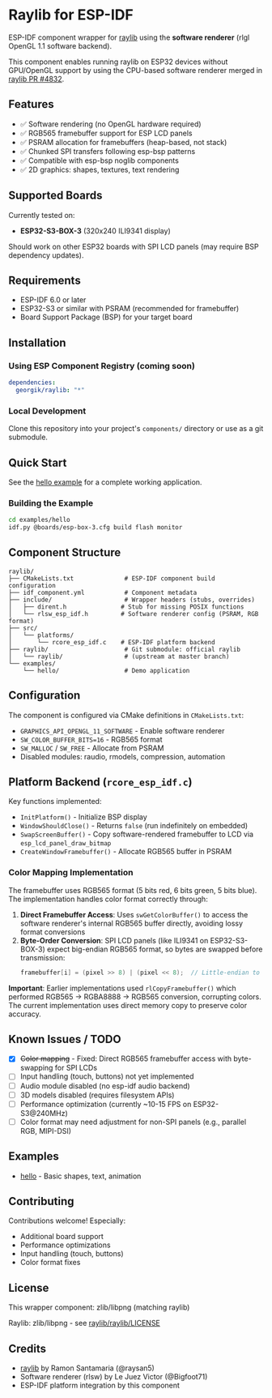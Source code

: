 # Raylib for ESP-IDF

ESP-IDF component wrapper for [raylib](https://www.raylib.com/) using the **software renderer** (rlgl OpenGL 1.1 software backend).

This component enables running raylib on ESP32 devices without GPU/OpenGL support by using the CPU-based software renderer merged in [raylib PR #4832](https://github.com/raysan5/raylib/pull/4832).

## Features

- ✅ Software rendering (no OpenGL hardware required)
- ✅ RGB565 framebuffer support for ESP LCD panels
- ✅ PSRAM allocation for framebuffers (heap-based, not stack)
- ✅ Chunked SPI transfers following esp-bsp patterns
- ✅ Compatible with esp-bsp noglib components
- ✅ 2D graphics: shapes, textures, text rendering

## Supported Boards

Currently tested on:
- **ESP32-S3-BOX-3** (320x240 ILI9341 display)

Should work on other ESP32 boards with SPI LCD panels (may require BSP dependency updates).

## Requirements

- ESP-IDF 6.0 or later
- ESP32-S3 or similar with PSRAM (recommended for framebuffer)
- Board Support Package (BSP) for your target board

## Installation

### Using ESP Component Registry (coming soon)
```yaml
dependencies:
  georgik/raylib: "*"
```

### Local Development
Clone this repository into your project's `components/` directory or use as a git submodule.

## Quick Start

See the [hello example](examples/hello/README.md) for a complete working application.

### Building the Example

```bash
cd examples/hello
idf.py @boards/esp-box-3.cfg build flash monitor
```

## Component Structure

```
raylib/
├── CMakeLists.txt              # ESP-IDF component build configuration
├── idf_component.yml           # Component metadata
├── include/                    # Wrapper headers (stubs, overrides)
│   ├── dirent.h               # Stub for missing POSIX functions
│   └── rlsw_esp_idf.h         # Software renderer config (PSRAM, RGB format)
├── src/
│   └── platforms/
│       └── rcore_esp_idf.c    # ESP-IDF platform backend
├── raylib/                     # Git submodule: official raylib
│   └── raylib/                 # (upstream at master branch)
└── examples/
    └── hello/                  # Demo application
```

## Configuration

The component is configured via CMake definitions in `CMakeLists.txt`:

- `GRAPHICS_API_OPENGL_11_SOFTWARE` - Enable software renderer
- `SW_COLOR_BUFFER_BITS=16` - RGB565 format
- `SW_MALLOC` / `SW_FREE` - Allocate from PSRAM
- Disabled modules: raudio, rmodels, compression, automation

## Platform Backend (`rcore_esp_idf.c`)

Key functions implemented:
- `InitPlatform()` - Initialize BSP display
- `WindowShouldClose()` - Returns `false` (run indefinitely on embedded)
- `SwapScreenBuffer()` - Copy software-rendered framebuffer to LCD via `esp_lcd_panel_draw_bitmap`
- `CreateWindowFramebuffer()` - Allocate RGB565 buffer in PSRAM

### Color Mapping Implementation

The framebuffer uses RGB565 format (5 bits red, 6 bits green, 5 bits blue). The implementation handles color format correctly through:

1. **Direct Framebuffer Access**: Uses `swGetColorBuffer()` to access the software renderer's internal RGB565 buffer directly, avoiding lossy format conversions
2. **Byte-Order Conversion**: SPI LCD panels (like ILI9341 on ESP32-S3-BOX-3) expect big-endian RGB565 format, so bytes are swapped before transmission:
   ```c
   framebuffer[i] = (pixel >> 8) | (pixel << 8);  // Little-endian to big-endian
   ```

**Important**: Earlier implementations used `rlCopyFramebuffer()` which performed RGB565 → RGBA8888 → RGB565 conversion, corrupting colors. The current implementation uses direct memory copy to preserve color accuracy.

## Known Issues / TODO

- [x] ~~Color mapping~~ - Fixed: Direct RGB565 framebuffer access with byte-swapping for SPI LCDs
- [ ] Input handling (touch, buttons) not yet implemented
- [ ] Audio module disabled (no esp-idf audio backend)
- [ ] 3D models disabled (requires filesystem APIs)
- [ ] Performance optimization (currently ~10-15 FPS on ESP32-S3@240MHz)
- [ ] Color format may need adjustment for non-SPI panels (e.g., parallel RGB, MIPI-DSI)

## Examples

- [hello](examples/hello/) - Basic shapes, text, animation

## Contributing

Contributions welcome! Especially:
- Additional board support
- Performance optimizations
- Input handling (touch, buttons)
- Color format fixes

## License

This wrapper component: zlib/libpng (matching raylib)

Raylib: zlib/libpng - see [raylib/raylib/LICENSE](raylib/raylib/LICENSE)

## Credits

- [raylib](https://www.raylib.com/) by Ramon Santamaria (@raysan5)
- Software renderer (rlsw) by Le Juez Victor (@Bigfoot71)
- ESP-IDF platform integration by this component
